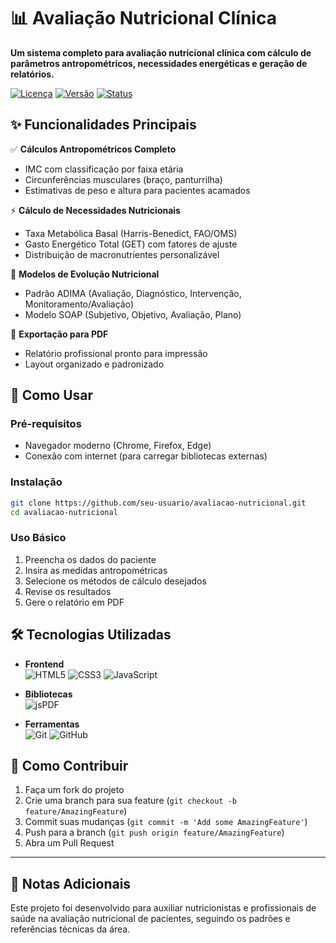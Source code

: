 # 📊 Avaliação Nutricional Clínica

**Um sistema completo para avaliação nutricional clínica com cálculo de parâmetros antropométricos, necessidades energéticas e geração de relatórios.**

[![Licença](https://img.shields.io/badge/license-MIT-blue.svg)](LICENSE)
[![Versão](https://img.shields.io/badge/version-1.0.0-green.svg)](CHANGELOG.md)
[![Status](https://img.shields.io/badge/status-active-brightgreen.svg)]()

## ✨ Funcionalidades Principais

✅ **Cálculos Antropométricos Completo**  
- IMC com classificação por faixa etária
- Circunferências musculares (braço, panturrilha)
- Estimativas de peso e altura para pacientes acamados

⚡ **Cálculo de Necessidades Nutricionais**  
- Taxa Metabólica Basal (Harris-Benedict, FAO/OMS)
- Gasto Energético Total (GET) com fatores de ajuste
- Distribuição de macronutrientes personalizável

📄 **Modelos de Evolução Nutricional**  
- Padrão ADIMA (Avaliação, Diagnóstico, Intervenção, Monitoramento/Avaliação)
- Modelo SOAP (Subjetivo, Objetivo, Avaliação, Plano)

💾 **Exportação para PDF**  
- Relatório profissional pronto para impressão
- Layout organizado e padronizado

## 🚀 Como Usar

### Pré-requisitos
- Navegador moderno (Chrome, Firefox, Edge)
- Conexão com internet (para carregar bibliotecas externas)

### Instalação
```bash
git clone https://github.com/seu-usuario/avaliacao-nutricional.git
cd avaliacao-nutricional
```

### Uso Básico
1. Preencha os dados do paciente
2. Insira as medidas antropométricas
3. Selecione os métodos de cálculo desejados
4. Revise os resultados
5. Gere o relatório em PDF


## 🛠 Tecnologias Utilizadas

- **Frontend**  
  ![HTML5](https://img.shields.io/badge/-HTML5-E34F26?logo=html5&logoColor=white)
  ![CSS3](https://img.shields.io/badge/-CSS3-1572B6?logo=css3&logoColor=white)
  ![JavaScript](https://img.shields.io/badge/-JavaScript-F7DF1E?logo=javascript&logoColor=black)

- **Bibliotecas**  
  ![jsPDF](https://img.shields.io/badge/-jsPDF-000000?logo=adobe-acrobat-reader&logoColor=white)

- **Ferramentas**  
  ![Git](https://img.shields.io/badge/-Git-F05032?logo=git&logoColor=white)
  ![GitHub](https://img.shields.io/badge/-GitHub-181717?logo=github&logoColor=white)


## 🤝 Como Contribuir

1. Faça um fork do projeto
2. Crie uma branch para sua feature (`git checkout -b feature/AmazingFeature`)
3. Commit suas mudanças (`git commit -m 'Add some AmazingFeature'`)
4. Push para a branch (`git push origin feature/AmazingFeature`)
5. Abra um Pull Request

---


## 📌 Notas Adicionais

Este projeto foi desenvolvido para auxiliar nutricionistas e profissionais de saúde na avaliação nutricional de pacientes, seguindo os padrões e referências técnicas da área.

